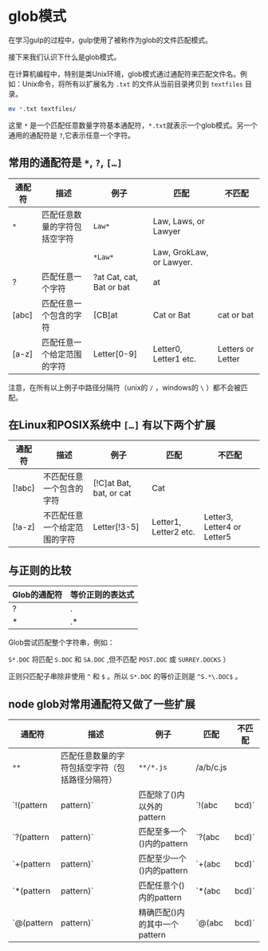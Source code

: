 # glob模式

在学习gulp的过程中，gulp使用了被称作为glob的文件匹配模式。

接下来我们认识下什么是glob模式。

在计算机编程中，特别是类Unix环境，glob模式通过通配符来匹配文件名。例如：Unix命令，将所有以扩展名为 `.txt` 的文件从当前目录拷贝到 `textfiles` 目录。

```bash
mv *.txt textfiles/
```

这里 `*` 是一个匹配任意数量字符基本通配符，`*.txt`就表示一个glob模式。另一个通用的通配符是 `?`,它表示任意一个字符。

## 常用的通配符是 `*`, `?`, `[…]`

通配符 | 描述 | 例子 | 匹配 | 不匹配
-- | -- | -- | -- | --
`*` | 匹配任意数量的字符包括空字符 | `Law*` | Law, Laws, or Lawyer
| | | `*Law*` | Law, GrokLaw, or Lawyer.
? | 匹配任意一个字符 | ?at Cat, cat, Bat or bat | at
[abc] | 匹配任意一个包含的字符 | [CB]at | Cat or Bat | cat or bat
[a-z] | 匹配任意一个给定范围的字符 | Letter[0-9] | Letter0, Letter1 etc. | Letters or Letter

注意，在所有以上例子中路径分隔符（unix的 `/` ，windows的 `\` ）都不会被匹配。

## 在Linux和POSIX系统中 `[…]` 有以下两个扩展

通配符 | 描述 | 例子 | 匹配 | 不匹配
-- | -- | -- | -- | --
[!abc] | 不匹配任意一个包含的字符 | [!C]at Bat, bat, or cat | Cat
[!a-z] | 不匹配任意一个给定范围的字符 | Letter[!3-5] | Letter1, Letter2 etc. | Letter3, Letter4 or Letter5

## 与正则的比较

Glob的通配符 | 等价正则的表达式
-- | --
? | .
*| .*

Glob尝试匹配整个字符串，例如：

`S*.DOC` 将匹配 `S.DOC` 和 `SA.DOC` ,但不匹配 `POST.DOC` 或 `SURREY.DOCKS` ）

正则只匹配子串除非使用 `^` 和 `$` 。所以 `S*.DOC` 的等价正则是 `^S.*\.DOC$` 。

## node glob对常用通配符又做了一些扩展

通配符 | 描述 | 例子 | 匹配 | 不匹配
-- | -- | -- | -- | --
`**` | 匹配任意数量的字符包括空字符（包括路径分隔符） | `**/*.js` | /a/b/c.js
`!(pattern|pattern)` | 匹配除了()内以外的pattern | `!(abc|bcd)` | aaa,bbb | abc.bcd
`?(pattern|pattern)` | 匹配至多一个()内的pattern | `?(abc|bcd)` | abc | bbb
`+(pattern|pattern)` | 匹配至少一个()内的pattern | `+(abc|bcd)` | abc | bbb
`*(pattern|pattern)` | 匹配任意个()内的pattern | `*(abc|bcd)` | abc | bbb
`@(pattern|pattern)` | 精确匹配()内的其中一个pattern | `@(abc|bcd)` | abc | abd
